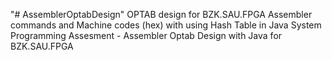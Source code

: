 "# AssemblerOptabDesign" 
OPTAB design for BZK.SAU.FPGA Assembler commands and Machine codes (hex) with using Hash Table in Java
System Programming Assesment - Assembler Optab Design with Java for BZK.SAU.FPGA
